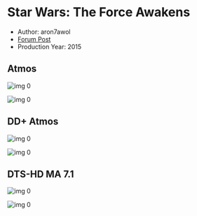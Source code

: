# Star Wars: The Force Awakens

* Author: aron7awol
* [Forum Post](https://www.avsforum.com/threads/bass-eq-for-filtered-movies.2995212/post-56834638)
* Production Year: 2015

## Atmos

![img 0](https://i.imgur.com/PwXuXFH.jpg)

![img 0](https://i.imgur.com/vy8Yzwz.png)

## DD+ Atmos

![img 0](https://i.imgur.com/nhpbXs5.jpg)

![img 0](https://i.imgur.com/a8mTpLH.jpg)

## DTS-HD MA 7.1

![img 0](https://i.imgur.com/nhpbXs5.jpg)

![img 0](https://i.imgur.com/a8mTpLH.jpg)

